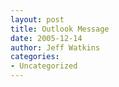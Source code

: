 ```yaml
---
layout: post
title: Outlook Message
date: 2005-12-14
author: Jeff Watkins
categories:
- Uncategorized
---
```


